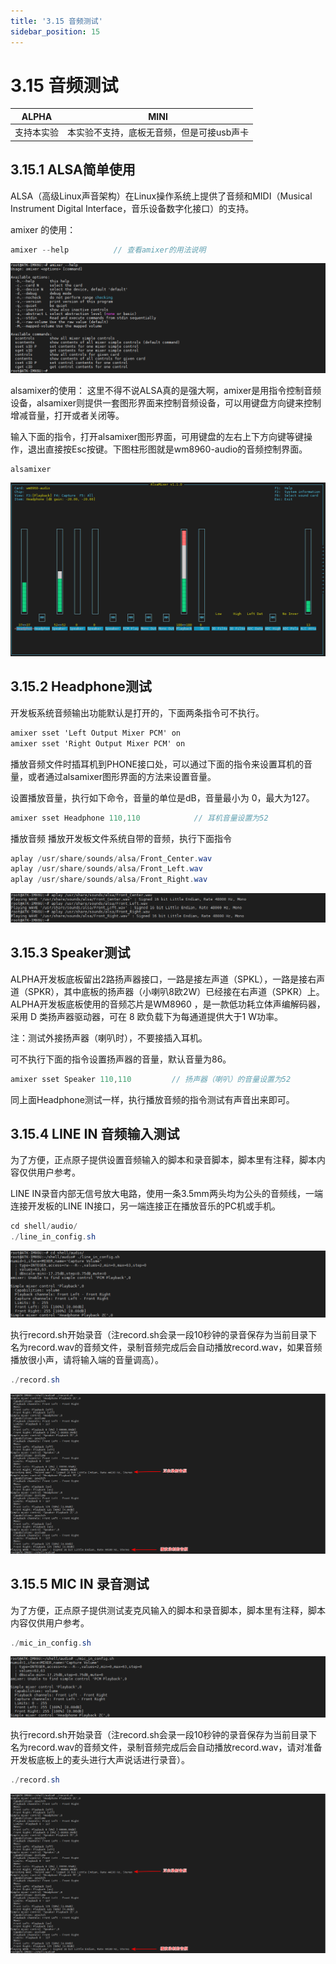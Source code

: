 ```yaml
---
title: '3.15 音频测试'
sidebar_position: 15
---
```


# 3.15 音频测试

| ALPHA  | MINI      |
| ------ | --------- |
| 支持本实验 | 本实验不支持，底板无音频，但是可接usb声卡 |

## 3.15.1 ALSA简单使用

ALSA（高级Linux声音架构）在Linux操作系统上提供了音频和MIDI（Musical Instrument Digital Interface，音乐设备数字化接口）的支持。

amixer 的使用：
```c#
amixer --help          // 查看amixer的用法说明
```

![3.15.1](./img/3.15.1.png)

alsamixer的使用：
这里不得不说ALSA真的是强大啊，amixer是用指令控制音频设备，alsamixer则提供一套图形界面来控制音频设备，可以用键盘方向键来控制增减音量，打开或者关闭等。

输入下面的指令，打开alsamixer图形界面，可用键盘的左右上下方向键等键操作，退出直接按Esc按键。下图柱形图就是wm8960-audio的音频控制界面。
```c#
alsamixer
```

![3.15.2](./img/3.15.2.png)

## 3.15.2 Headphone测试

开发板系统音频输出功能默认是打开的，下面两条指令可不执行。
```c#
amixer sset 'Left Output Mixer PCM' on
amixer sset 'Right Output Mixer PCM' on
```
播放音频文件时插耳机到PHONE接口处，可以通过下面的指令来设置耳机的音量，或者通过alsamixer图形界面的方法来设置音量。

设置播放音量，执行如下命令，音量的单位是dB，音量最小为 0，最大为127。
```c#
amixer sset Headphone 110,110            // 耳机音量设置为52
```

播放音频
播放开发板文件系统自带的音频，执行下面指令
```c#
aplay /usr/share/sounds/alsa/Front_Center.wav
aplay /usr/share/sounds/alsa/Front_Left.wav
aplay /usr/share/sounds/alsa/Front_Right.wav
```

![3.15.3](./img/3.15.3.png)

## 3.15.3 Speaker测试

ALPHA开发板底板留出2路扬声器接口，一路是接左声道（SPKL），一路是接右声道（SPKR），其中底板的扬声器（小喇叭8欧2W）已经接在右声道（SPKR）上。
ALPHA开发板底板使用的音频芯片是WM8960 ，是一款低功耗立体声编解码器，采用 D 类扬声器驱动器，可在 8 欧负载下为每通道提供大于1 W功率。

注：测试外接扬声器（喇叭时），不要接插入耳机。

可不执行下面的指令设置扬声器的音量，默认音量为86。
```c#
amixer sset Speaker 110,110         // 扬声器（喇叭）的音量设置为52
```
同上面Headphone测试一样，执行播放音频的指令测试有声音出来即可。

## 3.15.4 LINE IN 音频输入测试

为了方便，正点原子提供设置音频输入的脚本和录音脚本，脚本里有注释，脚本内容仅供用户参考。

LINE IN录音内部无信号放大电路，使用一条3.5mm两头均为公头的音频线，一端连接开发板的LINE IN接口，另一端连接正在播放音乐的PC机或手机。
```c#
cd shell/audio/
./line_in_config.sh
```

![3.15.4](./img/3.15.4.png)

执行record.sh开始录音（注record.sh会录一段10秒钟的录音保存为当前目录下名为record.wav的音频文件，录制音频完成后会自动播放record.wav，如果音频播放很小声，请将输入端的音量调高）。
```c#
./record.sh
```

![3.15.5](./img/3.15.5.png)

## 3.15.5 MIC IN 录音测试

为了方便，正点原子提供测试麦克风输入的脚本和录音脚本，脚本里有注释，脚本内容仅供用户参考。
```c#
./mic_in_config.sh
```

![3.15.6](./img/3.15.6.png)

执行record.sh开始录音（注record.sh会录一段10秒钟的录音保存为当前目录下名为record.wav的音频文件，录制音频完成后会自动播放record.wav，请对准备开发板底板上的麦头进行大声说话进行录音）。

```c#
./record.sh
```

![3.15.7](./img/3.15.7.png)



